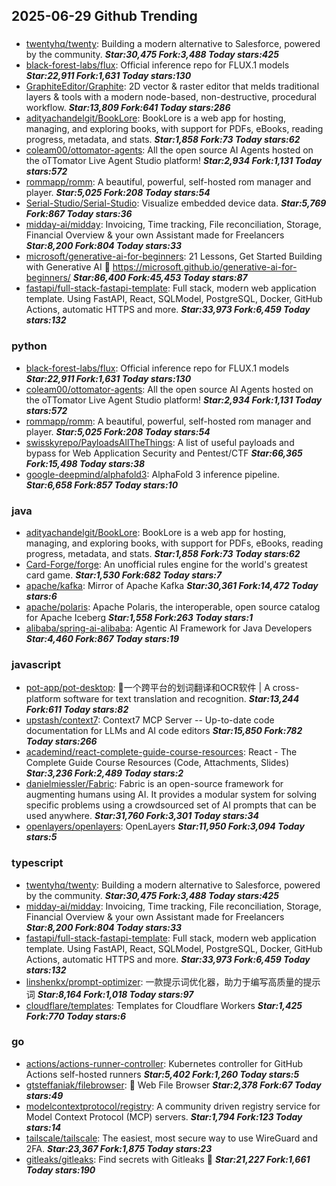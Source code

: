 ## 2025-06-29 Github Trending

### 
* [twentyhq/twenty](https://github.com/twentyhq/twenty): Building a modern alternative to Salesforce, powered by the community. ***Star:30,475 Fork:3,488 Today stars:425***
* [black-forest-labs/flux](https://github.com/black-forest-labs/flux): Official inference repo for FLUX.1 models ***Star:22,911 Fork:1,631 Today stars:130***
* [GraphiteEditor/Graphite](https://github.com/GraphiteEditor/Graphite): 2D vector & raster editor that melds traditional layers & tools with a modern node-based, non-destructive, procedural workflow. ***Star:13,809 Fork:641 Today stars:286***
* [adityachandelgit/BookLore](https://github.com/adityachandelgit/BookLore): BookLore is a web app for hosting, managing, and exploring books, with support for PDFs, eBooks, reading progress, metadata, and stats. ***Star:1,858 Fork:73 Today stars:62***
* [coleam00/ottomator-agents](https://github.com/coleam00/ottomator-agents): All the open source AI Agents hosted on the oTTomator Live Agent Studio platform! ***Star:2,934 Fork:1,131 Today stars:572***
* [rommapp/romm](https://github.com/rommapp/romm): A beautiful, powerful, self-hosted rom manager and player. ***Star:5,025 Fork:208 Today stars:54***
* [Serial-Studio/Serial-Studio](https://github.com/Serial-Studio/Serial-Studio): Visualize embedded device data. ***Star:5,769 Fork:867 Today stars:36***
* [midday-ai/midday](https://github.com/midday-ai/midday): Invoicing, Time tracking, File reconciliation, Storage, Financial Overview & your own Assistant made for Freelancers ***Star:8,200 Fork:804 Today stars:33***
* [microsoft/generative-ai-for-beginners](https://github.com/microsoft/generative-ai-for-beginners): 21 Lessons, Get Started Building with Generative AI 🔗 https://microsoft.github.io/generative-ai-for-beginners/ ***Star:86,400 Fork:45,453 Today stars:87***
* [fastapi/full-stack-fastapi-template](https://github.com/fastapi/full-stack-fastapi-template): Full stack, modern web application template. Using FastAPI, React, SQLModel, PostgreSQL, Docker, GitHub Actions, automatic HTTPS and more. ***Star:33,973 Fork:6,459 Today stars:132***

### python
* [black-forest-labs/flux](https://github.com/black-forest-labs/flux): Official inference repo for FLUX.1 models ***Star:22,911 Fork:1,631 Today stars:130***
* [coleam00/ottomator-agents](https://github.com/coleam00/ottomator-agents): All the open source AI Agents hosted on the oTTomator Live Agent Studio platform! ***Star:2,934 Fork:1,131 Today stars:572***
* [rommapp/romm](https://github.com/rommapp/romm): A beautiful, powerful, self-hosted rom manager and player. ***Star:5,025 Fork:208 Today stars:54***
* [swisskyrepo/PayloadsAllTheThings](https://github.com/swisskyrepo/PayloadsAllTheThings): A list of useful payloads and bypass for Web Application Security and Pentest/CTF ***Star:66,365 Fork:15,498 Today stars:38***
* [google-deepmind/alphafold3](https://github.com/google-deepmind/alphafold3): AlphaFold 3 inference pipeline. ***Star:6,658 Fork:857 Today stars:10***

### java
* [adityachandelgit/BookLore](https://github.com/adityachandelgit/BookLore): BookLore is a web app for hosting, managing, and exploring books, with support for PDFs, eBooks, reading progress, metadata, and stats. ***Star:1,858 Fork:73 Today stars:62***
* [Card-Forge/forge](https://github.com/Card-Forge/forge): An unofficial rules engine for the world's greatest card game. ***Star:1,530 Fork:682 Today stars:7***
* [apache/kafka](https://github.com/apache/kafka): Mirror of Apache Kafka ***Star:30,361 Fork:14,472 Today stars:6***
* [apache/polaris](https://github.com/apache/polaris): Apache Polaris, the interoperable, open source catalog for Apache Iceberg ***Star:1,558 Fork:263 Today stars:1***
* [alibaba/spring-ai-alibaba](https://github.com/alibaba/spring-ai-alibaba): Agentic AI Framework for Java Developers ***Star:4,460 Fork:867 Today stars:19***

### javascript
* [pot-app/pot-desktop](https://github.com/pot-app/pot-desktop): 🌈一个跨平台的划词翻译和OCR软件 | A cross-platform software for text translation and recognition. ***Star:13,244 Fork:611 Today stars:82***
* [upstash/context7](https://github.com/upstash/context7): Context7 MCP Server -- Up-to-date code documentation for LLMs and AI code editors ***Star:15,850 Fork:782 Today stars:266***
* [academind/react-complete-guide-course-resources](https://github.com/academind/react-complete-guide-course-resources): React - The Complete Guide Course Resources (Code, Attachments, Slides) ***Star:3,236 Fork:2,489 Today stars:2***
* [danielmiessler/Fabric](https://github.com/danielmiessler/Fabric): Fabric is an open-source framework for augmenting humans using AI. It provides a modular system for solving specific problems using a crowdsourced set of AI prompts that can be used anywhere. ***Star:31,760 Fork:3,301 Today stars:34***
* [openlayers/openlayers](https://github.com/openlayers/openlayers): OpenLayers ***Star:11,950 Fork:3,094 Today stars:5***

### typescript
* [twentyhq/twenty](https://github.com/twentyhq/twenty): Building a modern alternative to Salesforce, powered by the community. ***Star:30,475 Fork:3,488 Today stars:425***
* [midday-ai/midday](https://github.com/midday-ai/midday): Invoicing, Time tracking, File reconciliation, Storage, Financial Overview & your own Assistant made for Freelancers ***Star:8,200 Fork:804 Today stars:33***
* [fastapi/full-stack-fastapi-template](https://github.com/fastapi/full-stack-fastapi-template): Full stack, modern web application template. Using FastAPI, React, SQLModel, PostgreSQL, Docker, GitHub Actions, automatic HTTPS and more. ***Star:33,973 Fork:6,459 Today stars:132***
* [linshenkx/prompt-optimizer](https://github.com/linshenkx/prompt-optimizer): 一款提示词优化器，助力于编写高质量的提示词 ***Star:8,164 Fork:1,018 Today stars:97***
* [cloudflare/templates](https://github.com/cloudflare/templates): Templates for Cloudflare Workers ***Star:1,425 Fork:770 Today stars:6***

### go
* [actions/actions-runner-controller](https://github.com/actions/actions-runner-controller): Kubernetes controller for GitHub Actions self-hosted runners ***Star:5,402 Fork:1,260 Today stars:5***
* [gtsteffaniak/filebrowser](https://github.com/gtsteffaniak/filebrowser): 📂 Web File Browser ***Star:2,378 Fork:67 Today stars:49***
* [modelcontextprotocol/registry](https://github.com/modelcontextprotocol/registry): A community driven registry service for Model Context Protocol (MCP) servers. ***Star:1,794 Fork:123 Today stars:14***
* [tailscale/tailscale](https://github.com/tailscale/tailscale): The easiest, most secure way to use WireGuard and 2FA. ***Star:23,367 Fork:1,875 Today stars:23***
* [gitleaks/gitleaks](https://github.com/gitleaks/gitleaks): Find secrets with Gitleaks 🔑 ***Star:21,227 Fork:1,661 Today stars:190***
